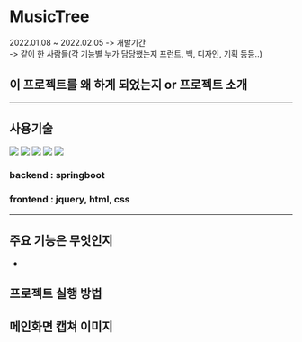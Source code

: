 # <b>MusicTree</b>
2022.01.08 ~ 2022.02.05 -> 개발기간   
-> 같이 한 사람들(각 기능별 누가 담당했는지 프런트, 백, 디자인, 기획 등등..)

## **이 프로젝트를 왜 하게 되었는지 or 프로젝트 소개**

---------
## **사용기술**
<img src="https://img.shields.io/badge/Spring Boot-6dB33F?style=for-the-badge&logo=SpringBoot&logoColor=white">
<img src="https://img.shields.io/badge/html-e34f26?style=for-the-badge&logo=html5&logoColor=white">
<img src="https://img.shields.io/badge/css-1572b6?style=for-the-badge&logo=css3&logoColor=white">
<img src="https://img.shields.io/badge/jQuery-0769ad?style=for-the-badge&logo=jQuery&logoColor=white">
<img src="https://img.shields.io/badge/github-181717?style=for-the-badge&logo=github&logoColor=white">

### backend :  springboot
### frontend : jquery, html, css

-----

## 주요 기능은 무엇인지
- 

## 프로젝트 실행 방법
## 메인화면 캡쳐 이미지